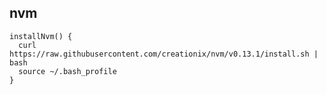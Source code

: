 nvm
---
```shell
installNvm() {
  curl https://raw.githubusercontent.com/creationix/nvm/v0.13.1/install.sh | bash
  source ~/.bash_profile
}
```


